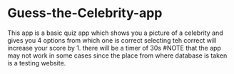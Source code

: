 # Guess-the-Celebrity-app
This app is a basic quiz app which shows you a picture of a celebrity
and gives you 4 options from which one is correct
selecting teh correct will increase your score by 1.
there will be a timer of 30s
#NOTE that the app may not work in some cases since the place from where database is taken
is a testing website.
